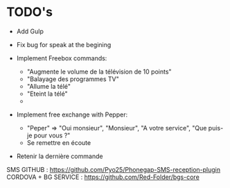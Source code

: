 # TODO's

- Add Gulp 

- Fix bug for speak at the begining
- Implement Freebox commands: 
  - "Augmente le volume de la télévision de 10 points"
  - "Balayage des programmes TV"
  - "Allume la télé"
  - "Eteint la télé"
  - 
- Implement free exchange with Pepper:
  - "Peper" => "Oui monsieur", "Monsieur", "A votre service", "Que puis-je pour vous ?"
  - Se remettre en écoute

- Retenir la dernière commande 


SMS GITHUB : https://github.com/Pyo25/Phonegap-SMS-reception-plugin
CORDOVA + BG SERVICE : https://github.com/Red-Folder/bgs-core